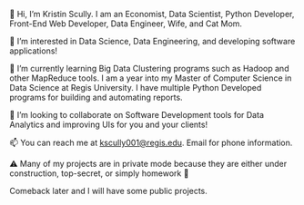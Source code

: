 👋 Hi, I’m Kristin Scully. I am an Economist, Data Scientist, Python Developer, Front-End Web Developer, Data Engineer, Wife, and Cat Mom.

👀 I’m interested in Data Science, Data Engineering, and developing software applications!

🌱 I’m currently learning Big Data Clustering programs such as Hadoop and other MapReduce tools. 
     I am a year into my Master of Computer Science in Data Science at Regis University.
     I have multiple Python Developed programs for building and automating reports. 

💞️ I’m looking to collaborate on Software Development tools for Data Analytics and improving UIs for you and your clients!

📫 You can reach me at kscully001@regis.edu. Email for phone information.

⚠ Many of my projects are in private mode because they are either under construction, top-secret, or simply homework 🤫

Comeback later and I will have some public projects.

<!---
kscully-dotcom/kscully-dotcom is a ✨ special ✨ repository because its `README.md` (this file) appears on your GitHub profile.
You can click the Preview link to take a look at your changes.
--->

